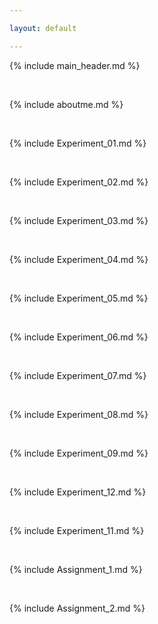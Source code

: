 ```yaml
---

layout: default

---
```


{% include main_header.md %}


<br>

{% include aboutme.md %}


<br>

{% include Experiment_01.md %}


<br>

{% include Experiment_02.md %}


<br>

{% include Experiment_03.md %}


<br>


{% include Experiment_04.md %}

<br>


{% include Experiment_05.md %}


<br>


{% include Experiment_06.md %}


<br>

{% include Experiment_07.md %}

<br>

{% include Experiment_08.md %}

<br>

{% include Experiment_09.md %}

<br>

{% include Experiment_12.md %}

<br>

{% include Experiment_11.md %}

<br>

{% include Assignment_1.md %}

<br>

{% include Assignment_2.md %}

<br>









